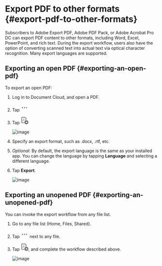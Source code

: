 

# Export PDF to other formats {#export-pdf-to-other-formats}


Subscribers to Adobe Export PDF, Adobe PDF Pack, or Adobe Acrobat Pro DC can export PDF content to other formats, including Word, Excel, PowerPoint, and rich text. During the export workflow, users also have the option of converting scanned text into actual text via optical character recognition. Many export languages are supported.

## Exporting an open PDF {#exporting-an-open-pdf}

To export an open PDF:

1. Log in to Document Cloud, and open a PDF.
1. Tap ![image](./images/overflowicon.png)
1. Tap ![image](./images/exporticon.png)

   ![image](../images/fileoverflowmenu.png)


1. Specify an export format, such as .docx, .rtf, etc. 
1. *Optional*: By default, the export language is the same as your installed app. You can change the language by tapping **Language** and selecting a different language.
1. Tap **Export**.

   ![image](../images/exportpdf.png)


## Exporting an unopened PDF {#exporting-an-unopened-pdf}

You can invoke the export workflow from any file list. 

1. Go to any file list (Home, Files, Shared).
1. Tap ![image](./images/overflowicon.png) next to any file. 
1. Tap ![image](./images/exporticon.png), and complete the workflow described above. 

   ![image](../images/filelistcontextmenu.png)
